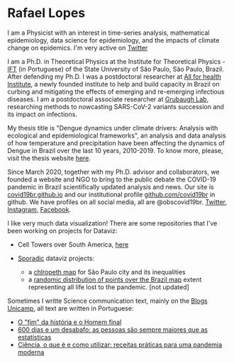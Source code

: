# Rafael Lopes
I am a Physicist with an interest in time-series analysis, mathematical epidemiology, data science for epidemiology, and the impacts of climate change on epidemics. I'm very active on [Twitter](twitter.com/rafalpx)

I am a Ph.D. in Theoretical Physics at the Institute for Theoretical Physics - [IFT](https://www.ift.unesp.br/#!/en) (in Portuguese) of the State University of São Paulo, São Paulo, Brazil. After defending my Ph.D. I was a postdoctoral researcher at [All for health Institute](https://www.itps.org.br/quem-somos/en), a newly founded institute to help and build capacity in Brazil on curbing and mitigating the effects of emerging and re-emerging infectious diseases. I am a postdoctoral associate researcher at [Grubaugh Lab](http://grubaughlab.com/), researching methods to nowcasting SARS-CoV-2 variants succession and its impact on infections.

My thesis title is "Dengue dynamics under climate drivers: Analysis with ecological and epidemiological frameworks", an analysis and data analysis of how temperature and precipitation have been affecting the dynamics of Dengue in Brazil over the last 10 years, 2010-2019. To know more, please, visit the thesis website [here](https://rafalopespx.github.io/phd_slides_defense).

Since March 2020, together with my Ph.D. advisor and collaborators, we founded a website and NGO to bring to the public debate the COVID-19 pandemic in Brazil scientifically updated analysis and news. Our site is [covid19br.github.io](https://covid19br.github.io) and our institutional profile [github.com/covid19br](https://github.com/covid19br/) in github. We have profiles on all social media, all are @obscovid19br. [Twitter](twitter.cm/obscovid19br), [Instagram](instagram.com/obscovid19br), [Facebook](facebook.com/obscovid19br).

I like very much data visualization! There are some repositories that I've been working on projects for Dataviz:

- Cell Towers over South America, [here](https://github.com/rafalopespx/cell_towers_south_america)

- [Sporadic](https://github.com/rafalopespx/Artes/) dataviz projects: 
    - a [chlropeth map](https://github.com/rafalopespx/Artes/tree/main/chlropleth) for São Paulo city and its inequalities 
    - a [randomic distribution of points over the Brazil map](https://github.com/rafalopespx/Artes/tree/main/points_over_brazil) extent representing all life lost to the pandemic. [not updated]


Sometimes I writte Science communication text, mainly on the [Blogs Unicamp](https://www.blogs.unicamp.br/covid-19/), all text are written in Portuguese:

  - [O "fim" da história e o Homem final](https://www.blogs.unicamp.br/covid-19/o-fim-da-historia-e-o-homem-final/)
  - [600 dias e um desabafo: as pessoas são sempre maiores que as estatísticas](https://www.blogs.unicamp.br/covid-19/600-dias-e-um-desabafo-as-pessoas-sao-sempre-maiores-que-as-estatisticas/)
  - [Ciência, o que é e como utilizar: receitas práticas para uma pandemia moderna](https://www.blogs.unicamp.br/covid-19/ciencia-o-que-e-e-como-utilizar/)

